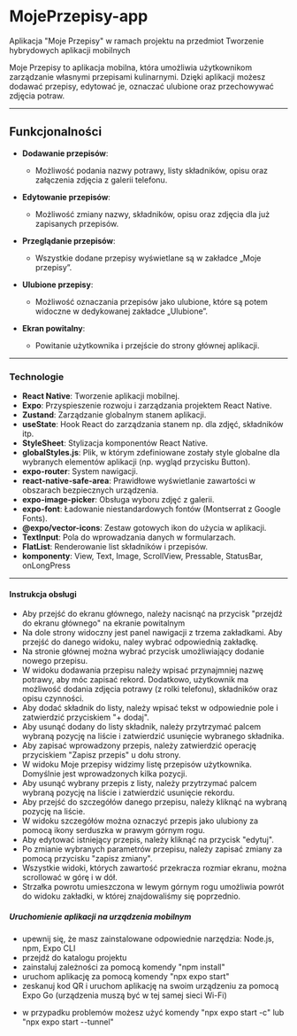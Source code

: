 # MojePrzepisy-app
Aplikacja "Moje Przepisy" w ramach projektu na przedmiot Tworzenie hybrydowych aplikacji mobilnych


Moje Przepisy to aplikacja mobilna, która umożliwia użytkownikom zarządzanie własnymi przepisami kulinarnymi. Dzięki aplikacji możesz dodawać przepisy, edytować je, oznaczać ulubione oraz przechowywać zdjęcia potraw.

---

## Funkcjonalności

- **Dodawanie przepisów**:
  - Możliwość podania nazwy potrawy, listy składników, opisu oraz załączenia zdjęcia z galerii telefonu.
  
- **Edytowanie przepisów**:
  - Możliwość zmiany nazwy, składników, opisu oraz zdjęcia dla już zapisanych przepisów.

- **Przeglądanie przepisów**:
  - Wszystkie dodane przepisy wyświetlane są w zakładce „Moje przepisy”.
  
- **Ulubione przepisy**:
  - Możliwość oznaczania przepisów jako ulubione, które są potem widoczne w dedykowanej zakładce „Ulubione”.

- **Ekran powitalny**:
  - Powitanie użytkownika i przejście do strony głównej aplikacji.

---

### Technologie

- **React Native**: Tworzenie aplikacji mobilnej.
- **Expo**: Przyspieszenie rozwoju i zarządzania projektem React Native.
- **Zustand**: Zarządzanie globalnym stanem aplikacji.
- **useState**: Hook React do zarządzania stanem np. dla zdjęć, składników itp.
- **StyleSheet**: Stylizacja komponentów React Native.
- **globalStyles.js**: Plik, w którym zdefiniowane zostały style globalne dla wybranych elementów aplikacji (np. wygląd przycisku Button).
- **expo-router**: System nawigacji.
- **react-native-safe-area**: Prawidłowe wyświetlanie zawartości w obszarach bezpiecznych urządzenia.
- **expo-image-picker**: Obsługa wyboru zdjęć z galerii.
- **expo-font**: Ładowanie niestandardowych fontów (Montserrat z Google Fonts).
- **@expo/vector-icons**: Zestaw gotowych ikon do użycia w aplikacji.
- **TextInput**: Pola do wprowadzania danych w formularzach.
- **FlatList**: Renderowanie list składników i przepisów.
- **komponenty**: View, Text, Image, ScrollView, Pressable, StatusBar, onLongPress

---

#### Instrukcja obsługi

- Aby przejść do ekranu głównego, należy nacisnąć na przycisk "przejdź do ekranu głównego" na ekranie powitalnym
- Na dole strony widoczny jest panel nawigacji z trzema zakładkami. Aby przejść do danego widoku, naley wybrać odpowiednią zakładkę.
- Na stronie głównej można wybrać przycisk umożliwiający dodanie nowego przepisu.
- W widoku dodawania przepisu należy wpisać przynajmniej nazwę potrawy, aby móc zapisać rekord. Dodatkowo, użytkownik ma możliwość dodania zdjęcia potrawy (z rolki telefonu), składników oraz opisu czynności.
- Aby dodać składnik do listy, należy wpisać tekst w odpowiednie pole i zatwierdzić przyciskiem "+ dodaj".
- Aby usunąć dodany do listy składnik, należy przytrzymać palcem wybraną pozycję na liście i zatwierdzić usunięcie wybranego składnika.
- Aby zapisać wprowadzony przepis, należy zatwierdzić operację przyciskiem "Zapisz przepis" u dołu strony.
- W widoku Moje przepisy widzimy listę przepisów użytkownika. Domyślnie jest wprowadzonych kilka pozycji.
- Aby usunąć wybrany przepis z listy, należy przytrzymać palcem wybraną pozycję na liście i zatwierdzić usunięcie rekordu.
- Aby przejść do szczegółów danego przepisu, należy kliknąć na wybraną pozycję na liście.
- W widoku szczegółów można oznaczyć przepis jako ulubiony za pomocą ikony serduszka w prawym górnym rogu.
- Aby edytować istniejący przepis, należy kliknąć na przycisk "edytuj".
- Po zmianie wybranych parametrów przepisu, należy zapisać zmiany za pomocą przycisku "zapisz zmiany".
- Wszystkie widoki, których zawartość przekracza rozmiar ekranu, można scrollować w górę i w dół.
- Strzałka powrotu umieszczona w lewym górnym rogu umożliwia powrót do widoku zakładki, w której znajdowaliśmy się poprzednio.


##### Uruchomienie aplikacji na urządzenia mobilnym

- upewnij się, że masz zainstalowane odpowiednie narzędzia: Node.js, npm, Expo CLI
- przejdź do katalogu projektu
- zainstaluj zależności za pomocą komendy "npm install"
- uruchom aplikację za pomocą komendy "npx expo start"
- zeskanuj kod QR i uruchom aplikację na swoim urządzeniu za pomocą Expo Go (urządzenia muszą być w tej samej sieci Wi-Fi)

* w przypadku problemów możesz użyć komendy "npx expo start -c" lub "npx expo start --tunnel"
